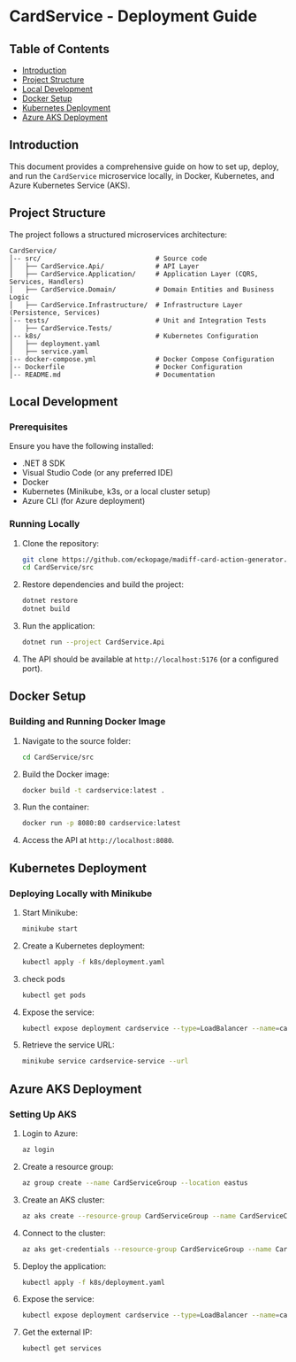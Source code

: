 # CardService - Deployment Guide

## Table of Contents
- [Introduction](#introduction)
- [Project Structure](#project-structure)
- [Local Development](#local-development)
- [Docker Setup](#docker-setup)
- [Kubernetes Deployment](#kubernetes-deployment)
- [Azure AKS Deployment](#azure-aks-deployment)

## Introduction
This document provides a comprehensive guide on how to set up, deploy, and run the `CardService` microservice locally, in Docker, Kubernetes, and Azure Kubernetes Service (AKS).

## Project Structure
The project follows a structured microservices architecture:

```
CardService/
│-- src/                             # Source code
│   ├── CardService.Api/             # API Layer
│   ├── CardService.Application/     # Application Layer (CQRS, Services, Handlers)
│   ├── CardService.Domain/          # Domain Entities and Business Logic
│   ├── CardService.Infrastructure/  # Infrastructure Layer (Persistence, Services)
│-- tests/                           # Unit and Integration Tests
│   ├── CardService.Tests/
│-- k8s/                             # Kubernetes Configuration
│   ├── deployment.yaml
│   ├── service.yaml
|-- docker-compose.yml               # Docker Compose Configuration
│-- Dockerfile                       # Docker Configuration
│-- README.md                        # Documentation
```

## Local Development
### Prerequisites
Ensure you have the following installed:
- .NET 8 SDK
- Visual Studio Code (or any preferred IDE)
- Docker
- Kubernetes (Minikube, k3s, or a local cluster setup)
- Azure CLI (for Azure deployment)

### Running Locally
1. Clone the repository:
   ```sh
   git clone https://github.com/eckopage/madiff-card-action-generator.git
   cd CardService/src
   ```
2. Restore dependencies and build the project:
   ```sh
   dotnet restore
   dotnet build
   ```
3. Run the application:
   ```sh
   dotnet run --project CardService.Api
   ```
4. The API should be available at `http://localhost:5176` (or a configured port).

## Docker Setup
### Building and Running Docker Image
1. Navigate to the source folder:
   ```sh
   cd CardService/src
   ```
2. Build the Docker image:
   ```sh
   docker build -t cardservice:latest .
   ```
3. Run the container:
   ```sh
   docker run -p 8080:80 cardservice:latest
   ```
4. Access the API at `http://localhost:8080`.

## Kubernetes Deployment
### Deploying Locally with Minikube
1. Start Minikube:
   ```sh
   minikube start
   ```
2. Create a Kubernetes deployment:
   ```sh
   kubectl apply -f k8s/deployment.yaml
   ```
3. check pods
   ```sh
   kubectl get pods
   ```
4. Expose the service:
   ```sh
   kubectl expose deployment cardservice --type=LoadBalancer --name=cardservice-service
   ```
5. Retrieve the service URL:
   ```sh
   minikube service cardservice-service --url
   ```

## Azure AKS Deployment
### Setting Up AKS
1. Login to Azure:
   ```sh
   az login
   ```
2. Create a resource group:
   ```sh
   az group create --name CardServiceGroup --location eastus
   ```
3. Create an AKS cluster:
   ```sh
   az aks create --resource-group CardServiceGroup --name CardServiceCluster --node-count 2 --enable-addons monitoring --generate-ssh-keys
   ```
4. Connect to the cluster:
   ```sh
   az aks get-credentials --resource-group CardServiceGroup --name CardServiceCluster
   ```
5. Deploy the application:
   ```sh
   kubectl apply -f k8s/deployment.yaml
   ```
6. Expose the service:
   ```sh
   kubectl expose deployment cardservice --type=LoadBalancer --name=cardservice-service
   ```
7. Get the external IP:
   ```sh
   kubectl get services
   ```
